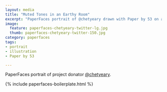 ```yaml
---
layout: media
title: "Muted Tones in an Earthy Room"
excerpt: "PaperFaces portrait of @chetyeary drawn with Paper by 53 on an iPad."
image: 
  feature: paperfaces-chetyeary-twitter-lg.jpg
  thumb: paperfaces-chetyeary-twitter-150.jpg
category: paperfaces
tags: 
- portrait
- illustration
- Paper by 53

---
```


PaperFaces portrait of project donator [@chetyeary](http://twitter.com/chetyeary).

{% include paperfaces-boilerplate.html %}